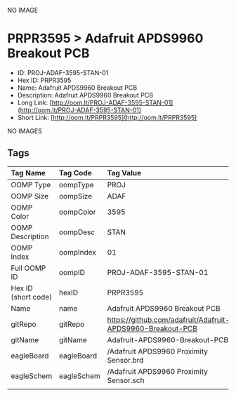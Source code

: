 


  
NO IMAGE  
# PRPR3595 > Adafruit APDS9960 Breakout PCB

- ID: PROJ-ADAF-3595-STAN-01
- Hex ID: PRPR3595
- Name: Adafruit APDS9960 Breakout PCB
- Description: Adafruit APDS9960 Breakout PCB
- Long Link: [http://oom.lt/PROJ-ADAF-3595-STAN-01](http://oom.lt/PROJ-ADAF-3595-STAN-01)
- Short Link: [http://oom.lt/PRPR3595](http://oom.lt/PRPR3595)
  
NO IMAGES  
## Tags
  

|Tag Name|Tag Code|Tag Value|
| :--- | :--- | :--- |
|OOMP Type|oompType|PROJ|
|OOMP Size|oompSize|ADAF|
|OOMP Color|oompColor|3595|
|OOMP Description|oompDesc|STAN|
|OOMP Index|oompIndex|01|
|Full OOMP ID|oompID|PROJ-ADAF-3595-STAN-01|
|Hex ID (short code)|hexID|PRPR3595|
|Name|name|Adafruit APDS9960 Breakout PCB|
|gitRepo|gitRepo|https://github.com/adafruit/Adafruit-APDS9960-Breakout-PCB|
|gitName|gitName|Adafruit-APDS9960-Breakout-PCB|
|eagleBoard|eagleBoard|/Adafruit APDS9960 Proximity Sensor.brd|
|eagleSchem|eagleSchem|/Adafruit APDS9960 Proximity Sensor.sch|
||||
